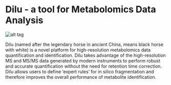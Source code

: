 # Dilu - a tool for Metabolomics Data Analysis

![alt tag](http://sequest.scripps.edu/ygao/dilu.png)

Dilu (named after the legendary horse in ancient China, means black horse with white) is a novel platform for high-resolution metabolomics data quantification and identification. Dilu takes advantage of the high-resolution MS and MS/MS data generated by modern instruments to perform robust and accurate quantification without the need for retention time correction. Dilu allows users to define ‘expert rules’ for in silico fragmentation and therefore improves the overall performance of metabolite identification. 

